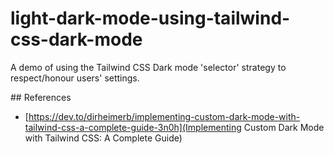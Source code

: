 # light-dark-mode-using-tailwind-css-dark-mode

A demo of using the Tailwind CSS Dark mode 'selector' strategy to respect/honour users' settings.

## References

- [https://dev.to/dirheimerb/implementing-custom-dark-mode-with-tailwind-css-a-complete-guide-3n0h](Implementing Custom Dark Mode with Tailwind CSS: A Complete Guide)
